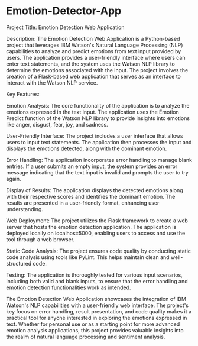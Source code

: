# Emotion-Detector-App
Project Title: Emotion Detection Web Application

Description:
The Emotion Detection Web Application is a Python-based project that leverages IBM Watson's Natural Language Processing (NLP) capabilities to analyze and predict emotions from text input provided by users. The application provides a user-friendly interface where users can enter text statements, and the system uses the Watson NLP library to determine the emotions associated with the input. The project involves the creation of a Flask-based web application that serves as an interface to interact with the Watson NLP service.

Key Features:

Emotion Analysis: The core functionality of the application is to analyze the emotions expressed in the text input. The application uses the Emotion Predict function of the Watson NLP library to provide insights into emotions like anger, disgust, fear, joy, and sadness.

User-Friendly Interface: The project includes a user interface that allows users to input text statements. The application then processes the input and displays the emotions detected, along with the dominant emotion.

Error Handling: The application incorporates error handling to manage blank entries. If a user submits an empty input, the system provides an error message indicating that the text input is invalid and prompts the user to try again.

Display of Results: The application displays the detected emotions along with their respective scores and identifies the dominant emotion. The results are presented in a user-friendly format, enhancing user understanding.

Web Deployment: The project utilizes the Flask framework to create a web server that hosts the emotion detection application. The application is deployed locally on localhost:5000, enabling users to access and use the tool through a web browser.

Static Code Analysis: The project ensures code quality by conducting static code analysis using tools like PyLint. This helps maintain clean and well-structured code.

Testing: The application is thoroughly tested for various input scenarios, including both valid and blank inputs, to ensure that the error handling and emotion detection functionalities work as intended.

The Emotion Detection Web Application showcases the integration of IBM Watson's NLP capabilities with a user-friendly web interface. The project's key focus on error handling, result presentation, and code quality makes it a practical tool for anyone interested in exploring the emotions expressed in text. Whether for personal use or as a starting point for more advanced emotion analysis applications, this project provides valuable insights into the realm of natural language processing and sentiment analysis.

